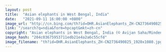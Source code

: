 ```yaml
---
layout: post
title:  "Asian elephants in West Bengal, India"
date:   "2021-09-11 16:00:00 +0800"
image_url: "http://cn.bing.com/th?id=OHR.AsianElephants_ZH-CN2736490825_1920x1080.jpg&rf=LaDigue_1920x1080.jpg&pid=hp"
link: "/search?q=ndia&form=hpcapt&mkt=zh-cn"
copyright: "Asian elephants in West Bengal, India (© Avijan Saha/Minden Pictures)"
image_hash: "204c03675953711edb21e4a2a6c55cfd"
image_filename: "th?id=OHR.AsianElephants_ZH-CN2736490825_1920x1080.jpg&rf=LaDigue_1920x1080.jpg&pid=hp"
---
```

